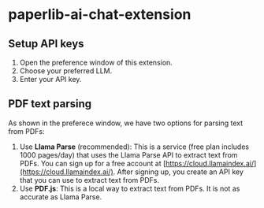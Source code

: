 # paperlib-ai-chat-extension

## Setup API keys

1. Open the preference window of this extension.
2. Choose your preferred LLM.
3. Enter your API key.

## PDF text parsing

As shown in the preferece window, we have two options for parsing text from PDFs:
1. Use **Llama Parse** (recommended): This is a service (free plan includes 1000 pages/day) that uses the Llama Parse API to extract text from PDFs. You can sign up for a free account at [https://cloud.llamaindex.ai/](https://cloud.llamaindex.ai/). After signing up, you create an API key that you can use to extract text from PDFs.
2. Use **PDF.js**: This is a local way to extract text from PDFs. It is not as accurate as Llama Parse.